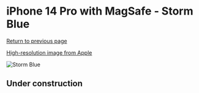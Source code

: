 # iPhone 14 Pro with MagSafe - Storm Blue

[Return to previous page](/iphone_14)

[High-resolution image from Apple](https://store.storeimages.cdn-apple.com/8756/as-images.apple.com/is/MPTF3?wid=4500&hei=4500&fmt=png)

<div style="width: 500px"><img src="/almost_uncompressed/MPTF3.webp" alt="Storm Blue"></div>

## Under construction
